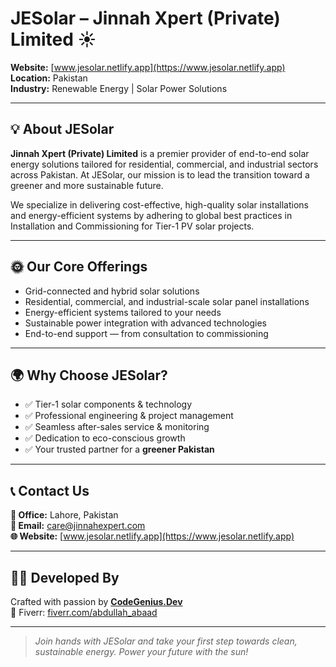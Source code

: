 # JESolar – Jinnah Xpert (Private) Limited ☀️

**Website:** [www.jesolar.netlify.app](https://www.jesolar.netlify.app)  
**Location:** Pakistan  
**Industry:** Renewable Energy | Solar Power Solutions

---

## 💡 About JESolar

**Jinnah Xpert (Private) Limited** is a premier provider of end-to-end solar energy solutions tailored for residential, commercial, and industrial sectors across Pakistan. At JESolar, our mission is to lead the transition toward a greener and more sustainable future.

We specialize in delivering cost-effective, high-quality solar installations and energy-efficient systems by adhering to global best practices in Installation and Commissioning for Tier-1 PV solar projects.

---

## 🌞 Our Core Offerings

- Grid-connected and hybrid solar solutions  
- Residential, commercial, and industrial-scale solar panel installations  
- Energy-efficient systems tailored to your needs  
- Sustainable power integration with advanced technologies  
- End-to-end support — from consultation to commissioning

---

## 🌍 Why Choose JESolar?

- ✅ Tier-1 solar components & technology  
- ✅ Professional engineering & project management  
- ✅ Seamless after-sales service & monitoring  
- ✅ Dedication to eco-conscious growth  
- ✅ Your trusted partner for a **greener Pakistan**

---

## 📞 Contact Us

**📍 Office:** Lahore, Pakistan  
**📧 Email:** [care@jinnahexpert.com](mailto:care@jinnahexpert.com)  
**🌐 Website:** [www.jesolar.netlify.app](https://www.jesolar.netlify.app)

---

## 👨‍💻 Developed By

Crafted with passion by **[CodeGenius.Dev](https://portfolio.triplealpha.blog)**  
🔗 Fiverr: [fiverr.com/abdullah_abaad](https://www.fiverr.com/abdullah_abaad)

---

> *Join hands with JESolar and take your first step towards clean, sustainable energy. Power your future with the sun!*
